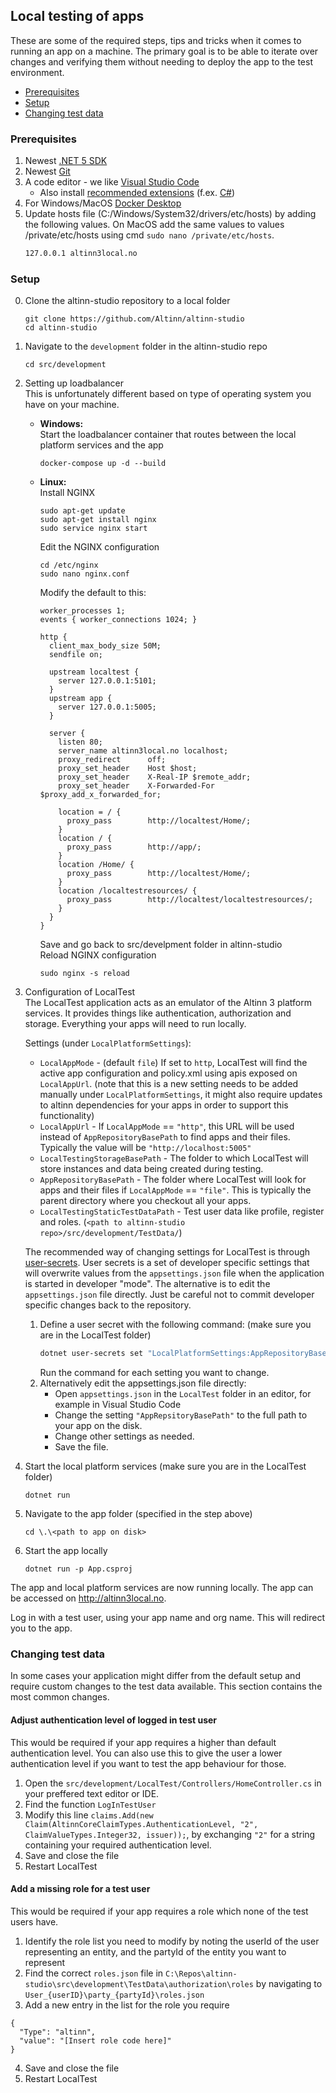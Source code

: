 ## Local testing of apps

These are some of the required steps, tips and tricks when it comes to running an app on a machine. The primary goal is to be able to iterate over changes and verifying them without needing to deploy the app to the test environment.

- [Prerequisites](#prerequisites)
- [Setup](#setup)
- [Changing test data](#changing-test-data)

### Prerequisites

1. Newest [.NET 5 SDK](https://dotnet.microsoft.com/download/dotnet/5.0)
2. Newest [Git](https://git-scm.com/downloads)
3. A code editor - we like [Visual Studio Code](https://code.visualstudio.com/Download)
    - Also install [recommended extensions](https://code.visualstudio.com/docs/editor/extension-gallery#_workspace-recommended-extensions) (f.ex. [C#](https://marketplace.visualstudio.com/items?itemName=ms-vscode.csharp))
4. For Windows/MacOS [Docker Desktop](https://www.docker.com/products/docker-desktop)
5. Update hosts file (C:/Windows/System32/drivers/etc/hosts) by adding the following values. On MacOS add the same values to values /private/etc/hosts using cmd `sudo nano /private/etc/hosts`.
   ```txt
   127.0.0.1 altinn3local.no
   ```

### Setup

0. Clone the altinn-studio repository to a local folder
   ```shell
   git clone https://github.com/Altinn/altinn-studio
   cd altinn-studio
   ```
1. Navigate to the `development` folder in the altinn-studio repo
   ```shell
   cd src/development
   ```
2. Setting up loadbalancer   
     This is unfortunately different based on type of operating system you have on your machine.
   - **Windows:**  
     Start the loadbalancer container that routes between the local platform services and the app
     ```shell
     docker-compose up -d --build
     ```
   - **Linux:**  
     Install NGINX
     ```shell
     sudo apt-get update
     sudo apt-get install nginx
     sudo service nginx start
     ```
     Edit the NGINX configuration
     ```shell
     cd /etc/nginx
     sudo nano nginx.conf
     ```
     Modify the default to this:
     ```nginx
     worker_processes 1;
     events { worker_connections 1024; }

     http { 
       client_max_body_size 50M;
       sendfile on;
       
       upstream localtest {
         server 127.0.0.1:5101;
       }
       upstream app {
         server 127.0.0.1:5005;
       }
       
       server {
         listen 80;
         server_name altinn3local.no localhost;
         proxy_redirect      off;
         proxy_set_header    Host $host;
         proxy_set_header    X-Real-IP $remote_addr;
         proxy_set_header    X-Forwarded-For $proxy_add_x_forwarded_for;

         location = / {
           proxy_pass        http://localtest/Home/;
         }
         location / {
           proxy_pass        http://app/;
         }
         location /Home/ {
           proxy_pass        http://localtest/Home/;
         }
         location /localtestresources/ {
           proxy_pass        http://localtest/localtestresources/;
         }
       }
     }
     ```
     Save and go back to src/develpment folder in altinn-studio  
     Reload NGINX configuration
     ```shell
     sudo nginx -s reload
     ```
3. Configuration of LocalTest   
    The LocalTest application acts as an emulator of the Altinn 3 platform services. It provides things like authentication, authorization and storage. Everything your apps will need to run locally.   

    Settings (under `LocalPlatformSettings`):
    - `LocalAppMode` - (default `file`) If set to `http`, LocalTest will find the active app configuration and policy.xml using apis exposed on `LocalAppUrl`. (note that this is a new setting needs to be added manually under `LocalPlatformSettings`, it might also require updates to altinn dependencies for your apps in order to support this functionality)
    - `LocalAppUrl` - If `LocalAppMode` == `"http"`, this URL will be used instead of `AppRepositoryBasePath` to find apps and their files. Typically the value will be `"http://localhost:5005"`
    - `LocalTestingStorageBasePath` - The folder to which LocalTest will store instances and data being created during testing.
    - `AppRepositoryBasePath` - The folder where LocalTest will look for apps and their files if `LocalAppMode` == `"file"`. This is typically the parent directory where you checkout all your apps.
    - `LocalTestingStaticTestDataPath` - Test user data like profile, register and roles. (`<path to altinn-studio repo>/src/development/TestData/`)

    The recommended way of changing settings for LocalTest is through [user-secrets](https://docs.microsoft.com/en-us/aspnet/core/security/app-secrets?view=aspnetcore-6.0&tabs=windows#set-a-secret). User secrets is a set of developer specific settings that will overwrite values from the `appsettings.json` file when the application is started in developer "mode". The alternative is to edit the `appsettings.json` file directly. Just be careful not to commit developer specific changes back to the repository.
   1. Define a user secret with the following command:  (make sure you are in the LocalTest folder)
      ```bash
      dotnet user-secrets set "LocalPlatformSettings:AppRepositoryBasePath" "C:\Repos"
      ```
      Run the command for each setting you want to change.
   2. Alternatively edit the appsettings.json file directly:
      - Open `appsettings.json` in the `LocalTest` folder in an editor, for example in Visual Studio Code
      - Change the setting `"AppRepsitoryBasePath"` to the full path to your app on the disk. 
      - Change other settings as needed.
      - Save the file.
5. Start the local platform services (make sure you are in the LocalTest folder)
   ```shell
   dotnet run
   ```
6. Navigate to the app folder (specified in the step above)
   ```shell
   cd \.\<path to app on disk>
   ```
7. Start the app locally
   ```shell
   dotnet run -p App.csproj
   ```

The app and local platform services are now running locally. The app can be accessed on <http://altinn3local.no>.

Log in with a test user, using your app name and org name. This will redirect you to the app.

### Changing test data

In some cases your application might differ from the default setup and require custom changes to the test data available. 
This section contains the most common changes.

#### Adjust authentication level of logged in test user
This would be required if your app requires a higher than default authentication level. You can also use this to give the user a lower authentication level if you want to test the app behaviour for those.
1. Open the `src/development/LocalTest/Controllers/HomeController.cs` in your preffered text editor or IDE. 
2. Find the function `LogInTestUser` 
3. Modify this line `claims.Add(new Claim(AltinnCoreClaimTypes.AuthenticationLevel, "2", ClaimValueTypes.Integer32, issuer));`,
by exchanging `"2"` for a string containing your required authentication level.
4. Save and close the file
5. Restart LocalTest

#### Add a missing role for a test user
This would be required if your app requires a role which none of the test users have.
1. Identify the role list you need to modify by noting the userId of the user representing an entity, and the partyId of the entity you want to represent
2. Find the correct `roles.json` file in `C:\Repos\altinn-studio\src\development\TestData\authorization\roles` by navigating to `User_{userID}\party_{partyId}\roles.json`
3. Add a new entry in the list for the role you require 

  ```
  {
    "Type": "altinn",
    "value": "[Insert role code here]"
  }
  ```
4. Save and close the file
5. Restart LocalTest

